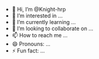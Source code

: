 - 👋 Hi, I’m @Knight-hrp
- 👀 I’m interested in ...
- 🌱 I’m currently learning ...
- 💞️ I’m looking to collaborate on ...
- 📫 How to reach me ...
- 😄 Pronouns: ...
- ⚡ Fun fact: ...

<!---
Knight-hrp/Knight-hrp is a ✨ special ✨ repository because its `README.md` (this file) appears on your GitHub profile.
You can click the Preview link to take a look at your changes.
--->
